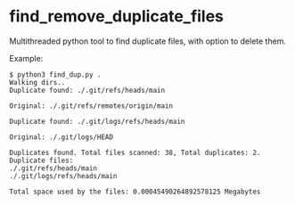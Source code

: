 # find_remove_duplicate_files
Multithreaded python tool to find duplicate files, with option to delete them.

Example:
```
$ python3 find_dup.py .  
Walking dirs..
Duplicate found: ./.git/refs/heads/main

Original: ./.git/refs/remotes/origin/main

Duplicate found: ./.git/logs/refs/heads/main

Original: ./.git/logs/HEAD

Duplicates found. Total files scanned: 38, Total duplicates: 2.
Duplicate files:
./.git/refs/heads/main
./.git/logs/refs/heads/main

Total space used by the files: 0.00045490264892578125 Megabytes
```
